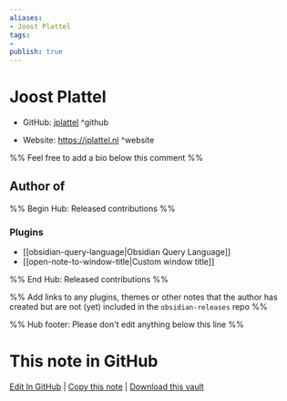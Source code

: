 ```yaml
---
aliases:
- Joost Plattel
tags:
- 
publish: true
---
```


# Joost Plattel

- GitHub: [jplattel](https://github.com/jplattel/) ^github
<!-- - Discord: `@` ^discord-->
- Website: <https://jplattel.nl> ^website
<!-- - [[Publish sites|Publish site]]: ^publish-->

%% Feel free to add a bio below this comment %%


## Author of

%% Begin Hub: Released contributions %%
### Plugins
- [[obsidian-query-language|Obsidian Query Language]]
- [[open-note-to-window-title|Custom window title]]

%% End Hub: Released contributions %%

%% Add links to any plugins, themes or other notes that the author has created but are not (yet) included in the `obsidian-releases` repo %%

<!--
### Unlisted plugins

- 
-->

<!--
### Others

- 
-->

<!--
## Sponsor this author

- [[GitHub sponsors]]: [Sponsor @jplattel on GitHub Sponsors](https://github.com/sponsors/jplattel) ^github-sponsor
- [[Buy me a coffee]]: ^buy-me-a-coffee
- [[PayPal]]: ^paypal
- [[Patreon]]: ^patreon

-->

<!--
## Follow this author

- [[YouTube Channels|On YouTube]]: ^youtube
- Twitter: ^twitter
- ...
-->

%% Hub footer: Please don't edit anything below this line %%

# This note in GitHub

<span class="git-footer">[Edit In GitHub](https://github.dev/obsidian-community/obsidian-hub/blob/main/01%20-%20Community/People/jplattel.md "git-hub-edit-note") | [Copy this note](https://raw.githubusercontent.com/obsidian-community/obsidian-hub/main/01%20-%20Community/People/jplattel.md "git-hub-copy-note") | [Download this vault](https://github.com/obsidian-community/obsidian-hub/archive/refs/heads/main.zip "git-hub-download-vault") </span>